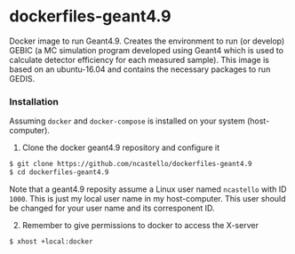 # dockerfiles-geant4.9

Docker image to run Geant4.9. Creates the environment to run (or develop)
GEBIC (a MC simulation program developed using Geant4 which is used to
calculate detector efficiency for each measured sample). This image is based on an
ubuntu-16.04 and contains the necessary packages to run GEDIS.

### Installation

Assuming `docker` and `docker-compose` is installed on your system (host-computer).

1. Clone the docker geant4.9 repository and configure it
```bash
$ git clone https://github.com/ncastello/dockerfiles-geant4.9
$ cd dockerfiles-geant4.9
```

Note that a geant4.9 reposity assume a Linux user named `ncastello` with ID `1000`.
This is just my local user name in my host-computer. This user should be changed for your
user name and its corresponent ID.


2. Remember to give permissions to docker to access the X-server
```bash
$ xhost +local:docker
```
